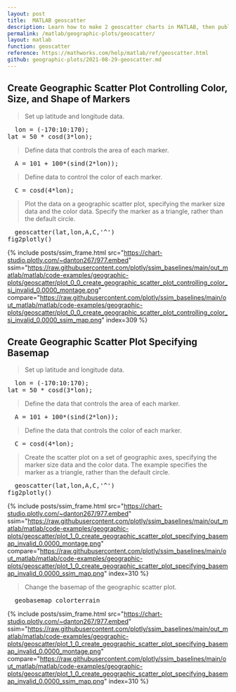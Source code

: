 ```yaml
---
layout: post
title:  MATLAB geoscatter
description: Learn how to make 2 geoscatter charts in MATLAB, then publish them to the Web with Plotly.
permalink: /matlab/geographic-plots/geoscatter/
layout: matlab
function: geoscatter
reference: https://mathworks.com/help/matlab/ref/geoscatter.html
github: geographic-plots/2021-08-29-geoscatter.md
---
```


## Create Geographic Scatter Plot Controlling Color, Size, and Shape of Markers

> Set up latitude and longitude data. 

<pre>
  lon = (-170:10:170);
lat = 50 * cosd(3*lon);
</pre>

> Define data that controls the area of each marker. 

<pre>
  A = 101 + 100*(sind(2*lon));
</pre>

> Define data to control the color of each marker.

<pre>
  C = cosd(4*lon);
</pre>

> Plot the data on a geographic scatter plot, specifying the marker size data and the color data. Specify the marker as a triangle, rather than the default circle.

<pre class="mcode">
  geoscatter(lat,lon,A,C,'^')
fig2plotly()
</pre>

{% include posts/ssim_frame.html 
  src="https://chart-studio.plotly.com/~danton267/977.embed" 
  ssim="https://raw.githubusercontent.com/plotly/ssim_baselines/main/out_matlab/matlab/code-examples/geographic-plots/geoscatter/plot_0_0_create_geographic_scatter_plot_controlling_color_si_invalid_0.0000_montage.png" 
  compare="https://raw.githubusercontent.com/plotly/ssim_baselines/main/out_matlab/matlab/code-examples/geographic-plots/geoscatter/plot_0_0_create_geographic_scatter_plot_controlling_color_si_invalid_0.0000_ssim_map.png" 
  index=309
%}



<!--------------------- EXAMPLE BREAK ------------------------->

## Create Geographic Scatter Plot Specifying Basemap

> Set up latitude and longitude data. 

<pre>
  lon = (-170:10:170);
lat = 50 * cosd(3*lon);
</pre>

> Define the data that controls the area of each marker. 

<pre>
  A = 101 + 100*(sind(2*lon));
</pre>

> Define the data that controls the color of each marker.

<pre>
  C = cosd(4*lon);
</pre>

> Create the scatter plot on a set of geographic axes, specifying the marker size data and the color data. The example specifies the marker as a triangle, rather than the default circle. 

<pre class="mcode">
  geoscatter(lat,lon,A,C,'^')
fig2plotly()
</pre>

{% include posts/ssim_frame.html 
  src="https://chart-studio.plotly.com/~danton267/977.embed" 
  ssim="https://raw.githubusercontent.com/plotly/ssim_baselines/main/out_matlab/matlab/code-examples/geographic-plots/geoscatter/plot_1_0_create_geographic_scatter_plot_specifying_basemap_invalid_0.0000_montage.png" 
  compare="https://raw.githubusercontent.com/plotly/ssim_baselines/main/out_matlab/matlab/code-examples/geographic-plots/geoscatter/plot_1_0_create_geographic_scatter_plot_specifying_basemap_invalid_0.0000_ssim_map.png" 
  index=310
%}

> Change the basemap of the geographic scatter plot.

<pre>
  geobasemap colorterrain
</pre>

{% include posts/ssim_frame.html 
  src="https://chart-studio.plotly.com/~danton267/977.embed" 
  ssim="https://raw.githubusercontent.com/plotly/ssim_baselines/main/out_matlab/matlab/code-examples/geographic-plots/geoscatter/plot_1_0_create_geographic_scatter_plot_specifying_basemap_invalid_0.0000_montage.png" 
  compare="https://raw.githubusercontent.com/plotly/ssim_baselines/main/out_matlab/matlab/code-examples/geographic-plots/geoscatter/plot_1_0_create_geographic_scatter_plot_specifying_basemap_invalid_0.0000_ssim_map.png" 
  index=310
%}



<!--------------------- EXAMPLE BREAK ------------------------->

